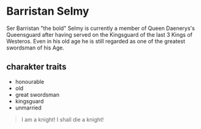 # Barristan Selmy
Ser Barristan "the bold" Selmy is currently a member of Queen Daenerys's Queensguard after having served on the Kingsguard of the last 3 Kings of Westeros.
Even in his old age he is still regarded as one of the greatest swordsman of his Age.
## charakter traits
* honourable
* old
* great swordsman
* kingsguard
* unmarried
> I am a knight! I shall die a knight!